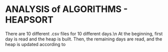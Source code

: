 # ANALYSIS of ALGORITHMS - HEAPSORT
There are 10 different .csv files for 10 different days.\n
At the beginning, first day is read and the heap is built.
Then, the remaining days are read, and the heap is updated according to 
